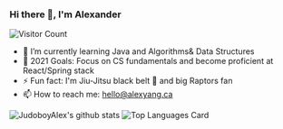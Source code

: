 ### Hi there 👋, I'm Alexander
![Visitor Count](https://komarev.com/ghpvc/?username=JudoboyAlex&color=ff69b4)

- 🌱 I’m currently learning Java and Algorithms& Data Structures
- 🥅 2021 Goals: Focus on CS fundamentals and become proficient at React/Spring stack
- ⚡ Fun fact: I'm Jiu-Jitsu black belt 🥋 and big Raptors fan
- 📫 How to reach me: hello@alexyang.ca

![JudoboyAlex's github stats](https://github-readme-stats.vercel.app/api?username=JudoboyAlex&show_icons=true&theme=cobalt&count_private=true)
![Top Languages Card](https://github-readme-stats.vercel.app/api/top-langs/?username=shinokada&layout=compact&theme=cobalt)

